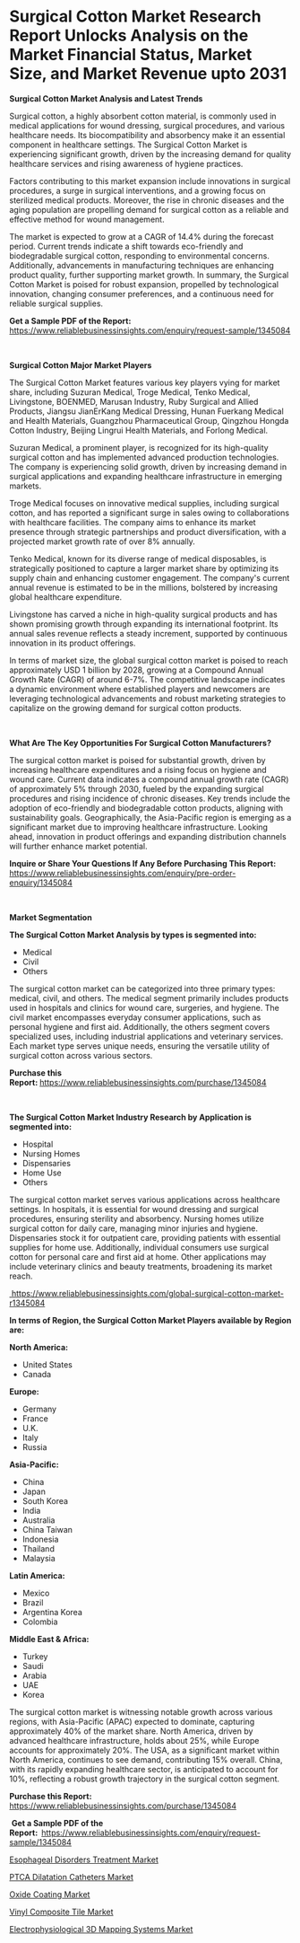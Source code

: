 <p><h1>Surgical Cotton Market Research Report Unlocks Analysis on the Market Financial Status, Market Size, and Market Revenue upto 2031</h1></p><p><strong>Surgical Cotton Market Analysis and Latest Trends</strong></p>
<p><p>Surgical cotton, a highly absorbent cotton material, is commonly used in medical applications for wound dressing, surgical procedures, and various healthcare needs. Its biocompatibility and absorbency make it an essential component in healthcare settings. The Surgical Cotton Market is experiencing significant growth, driven by the increasing demand for quality healthcare services and rising awareness of hygiene practices. </p><p>Factors contributing to this market expansion include innovations in surgical procedures, a surge in surgical interventions, and a growing focus on sterilized medical products. Moreover, the rise in chronic diseases and the aging population are propelling demand for surgical cotton as a reliable and effective method for wound management.</p><p>The market is expected to grow at a CAGR of 14.4% during the forecast period. Current trends indicate a shift towards eco-friendly and biodegradable surgical cotton, responding to environmental concerns. Additionally, advancements in manufacturing techniques are enhancing product quality, further supporting market growth. In summary, the Surgical Cotton Market is poised for robust expansion, propelled by technological innovation, changing consumer preferences, and a continuous need for reliable surgical supplies.</p></p>
<p><strong>Get a Sample PDF of the Report:&nbsp;</strong> <a href="https://www.reliablebusinessinsights.com/enquiry/request-sample/1345084?utm_campaign=63&utm_medium=2&utm_source=Github&utm_content=ia&utm_term=09112024&utm_id=surgical-cotton">https://www.reliablebusinessinsights.com/enquiry/request-sample/1345084</a></p>
<p>&nbsp;</p>
<p><strong>Surgical Cotton Major Market Players</strong></p>
<p><p>The Surgical Cotton Market features various key players vying for market share, including Suzuran Medical, Troge Medical, Tenko Medical, Livingstone, BOENMED, Marusan Industry, Ruby Surgical and Allied Products, Jiangsu JianErKang Medical Dressing, Hunan Fuerkang Medical and Health Materials, Guangzhou Pharmaceutical Group, Qingzhou Hongda Cotton Industry, Beijing Lingrui Health Materials, and Forlong Medical.</p><p>Suzuran Medical, a prominent player, is recognized for its high-quality surgical cotton and has implemented advanced production technologies. The company is experiencing solid growth, driven by increasing demand in surgical applications and expanding healthcare infrastructure in emerging markets.</p><p>Troge Medical focuses on innovative medical supplies, including surgical cotton, and has reported a significant surge in sales owing to collaborations with healthcare facilities. The company aims to enhance its market presence through strategic partnerships and product diversification, with a projected market growth rate of over 8% annually.</p><p>Tenko Medical, known for its diverse range of medical disposables, is strategically positioned to capture a larger market share by optimizing its supply chain and enhancing customer engagement. The company's current annual revenue is estimated to be in the millions, bolstered by increasing global healthcare expenditure.</p><p>Livingstone has carved a niche in high-quality surgical products and has shown promising growth through expanding its international footprint. Its annual sales revenue reflects a steady increment, supported by continuous innovation in its product offerings.</p><p>In terms of market size, the global surgical cotton market is poised to reach approximately USD 1 billion by 2028, growing at a Compound Annual Growth Rate (CAGR) of around 6-7%. The competitive landscape indicates a dynamic environment where established players and newcomers are leveraging technological advancements and robust marketing strategies to capitalize on the growing demand for surgical cotton products.</p></p>
<p>&nbsp;</p>
<p><strong>What Are The Key Opportunities For Surgical Cotton Manufacturers?</strong></p>
<p><p>The surgical cotton market is poised for substantial growth, driven by increasing healthcare expenditures and a rising focus on hygiene and wound care. Current data indicates a compound annual growth rate (CAGR) of approximately 5% through 2030, fueled by the expanding surgical procedures and rising incidence of chronic diseases. Key trends include the adoption of eco-friendly and biodegradable cotton products, aligning with sustainability goals. Geographically, the Asia-Pacific region is emerging as a significant market due to improving healthcare infrastructure. Looking ahead, innovation in product offerings and expanding distribution channels will further enhance market potential.</p></p>
<p><strong>Inquire or Share Your Questions If Any Before Purchasing This Report:</strong> <a href="https://www.reliablebusinessinsights.com/enquiry/pre-order-enquiry/1345084?utm_campaign=63&utm_medium=2&utm_source=Github&utm_content=ia&utm_term=09112024&utm_id=surgical-cotton">https://www.reliablebusinessinsights.com/enquiry/pre-order-enquiry/1345084</a></p>
<p>&nbsp;</p>
<p><strong>Market Segmentation</strong></p>
<p><strong>The Surgical Cotton Market Analysis by types is segmented into:</strong></p>
<p><ul><li>Medical</li><li>Civil</li><li>Others</li></ul></p>
<p><p>The surgical cotton market can be categorized into three primary types: medical, civil, and others. The medical segment primarily includes products used in hospitals and clinics for wound care, surgeries, and hygiene. The civil market encompasses everyday consumer applications, such as personal hygiene and first aid. Additionally, the others segment covers specialized uses, including industrial applications and veterinary services. Each market type serves unique needs, ensuring the versatile utility of surgical cotton across various sectors.</p></p>
<p><strong>Purchase this Report:&nbsp;</strong><a href="https://www.reliablebusinessinsights.com/purchase/1345084?utm_campaign=63&utm_medium=2&utm_source=Github&utm_content=ia&utm_term=09112024&utm_id=surgical-cotton">https://www.reliablebusinessinsights.com/purchase/1345084</a></p>
<p>&nbsp;</p>
<p><strong>The Surgical Cotton Market Industry Research by Application is segmented into:</strong></p>
<p><ul><li>Hospital</li><li>Nursing Homes</li><li>Dispensaries</li><li>Home Use</li><li>Others</li></ul></p>
<p><p>The surgical cotton market serves various applications across healthcare settings. In hospitals, it is essential for wound dressing and surgical procedures, ensuring sterility and absorbency. Nursing homes utilize surgical cotton for daily care, managing minor injuries and hygiene. Dispensaries stock it for outpatient care, providing patients with essential supplies for home use. Additionally, individual consumers use surgical cotton for personal care and first aid at home. Other applications may include veterinary clinics and beauty treatments, broadening its market reach.</p></p>
<p><a href="https://www.reliablebusinessinsights.com/global-surgical-cotton-market-r1345084?utm_campaign=63&utm_medium=2&utm_source=Github&utm_content=ia&utm_term=09112024&utm_id=surgical-cotton">&nbsp;https://www.reliablebusinessinsights.com/global-surgical-cotton-market-r1345084</a></p>
<p><strong>In terms of Region, the Surgical Cotton Market Players available by Region are:</strong></p>
<p>
    <p> <strong> North America: </strong>
        <ul>
            <li>United States</li>
            <li>Canada</li>
        </ul>
        </p> 
    <p> <strong> Europe: </strong>
        <ul>
            <li>Germany</li>
            <li>France</li>
            <li>U.K.</li>
            <li>Italy</li>
            <li>Russia</li>
        </ul>
        </p> 
    <p> <strong> Asia-Pacific: </strong>
        <ul>
            <li>China</li>
            <li>Japan</li>
            <li>South Korea</li>
            <li>India</li>
            <li>Australia</li>
            <li>China Taiwan</li>
            <li>Indonesia</li>
            <li>Thailand</li>
            <li>Malaysia</li>
        </ul>
        </p> 
    <p> <strong> Latin America: </strong>
        <ul>
            <li>Mexico</li>
            <li>Brazil</li>
            <li>Argentina Korea</li>
            <li>Colombia</li>
        </ul>
        </p> 
    <p> <strong> Middle East & Africa: </strong>
        <ul>
            <li>Turkey</li>
            <li>Saudi</li>
            <li>Arabia</li>
            <li>UAE</li>
            <li>Korea</li>
        </ul>
    </p>
    </p>
<p><p>The surgical cotton market is witnessing notable growth across various regions, with Asia-Pacific (APAC) expected to dominate, capturing approximately 40% of the market share. North America, driven by advanced healthcare infrastructure, holds about 25%, while Europe accounts for approximately 20%. The USA, as a significant market within North America, continues to see demand, contributing 15% overall. China, with its rapidly expanding healthcare sector, is anticipated to account for 10%, reflecting a robust growth trajectory in the surgical cotton segment.</p></p>
<p><strong>Purchase this Report: </strong><a href="https://www.reliablebusinessinsights.com/purchase/1345084?utm_campaign=63&utm_medium=2&utm_source=Github&utm_content=ia&utm_term=09112024&utm_id=surgical-cotton">https://www.reliablebusinessinsights.com/purchase/1345084</a></p>
<p>&nbsp;<strong>Get a Sample PDF of the Report:&nbsp;&nbsp;</strong><a href="https://www.reliablebusinessinsights.com/enquiry/request-sample/1345084?utm_campaign=63&utm_medium=2&utm_source=Github&utm_content=ia&utm_term=09112024&utm_id=surgical-cotton">https://www.reliablebusinessinsights.com/enquiry/request-sample/1345084</a></p>
<p><strong></strong></p>
<p><p><a href="https://issuu.com/reportprime-2/docs/esophageal-disorders-treatment-mark_addba178e589a5?utm_campaign=63&utm_medium=2&utm_source=Github&utm_content=ia&utm_term=09112024&utm_id=surgical-cotton">Esophageal Disorders Treatment Market</a></p><p><a href="https://issuu.com/reportprime-2/docs/ptca-dilatation-catheters-market-si_213a44bdf3bc7e?utm_campaign=63&utm_medium=2&utm_source=Github&utm_content=ia&utm_term=09112024&utm_id=surgical-cotton">PTCA Dilatation Catheters Market</a></p><p><a href="https://github.com/rovj3gerson/Market-Research-Report-List-1/blob/main/oxide-coating-market.md?utm_campaign=63&utm_medium=2&utm_source=Github&utm_content=ia&utm_term=09112024&utm_id=surgical-cotton">Oxide Coating Market</a></p><p><a href="https://github.com/maq4brod/Market-Research-Report-List-1/blob/main/vinyl-composite-tile-market.md?utm_campaign=63&utm_medium=2&utm_source=Github&utm_content=ia&utm_term=09112024&utm_id=surgical-cotton">Vinyl Composite Tile Market</a></p><p><a href="https://issuu.com/reportprime-2/docs/electrophysiological-3d-mapping-sys_5270b0d7d67d97?utm_campaign=63&utm_medium=2&utm_source=Github&utm_content=ia&utm_term=09112024&utm_id=surgical-cotton">Electrophysiological 3D Mapping Systems Market</a></p></p>